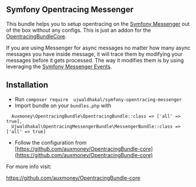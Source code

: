 ## Symfony Opentracing Messenger

This bundle helps you to setup opentracing on the [Symfony Messenger](https://symfony.com/doc/current/messenger.html) out of the box without any configs. 
This is just an addon for the [OpentracingBundleCore](https://github.com/auxmoney/OpentracingBundle-core).

If you are using Messenger for async messages no matter how many async messages you have inside message, it will trace them by modifying your messages before it gets processed. The way it modifies them is by using leveraging the [Symfony Messenger Events](https://symfony.com/doc/current/messenger.html#messenger-events).

## Installation
- Run `composer require  ujwaldhakal/symfony-opentracing-messenger`
- Import bundle on your `bundles.php` with 
```
  Auxmoney\OpentracingBundle\OpentracingBundle::class => ['all' => true],
  Ujwaldhakal\OpentracingMessengerBundle\MessengerBundle::class => ['all' => true]
```

- Follow the configuration from [https://github.com/auxmoney/OpentracingBundle-core](https://github.com/auxmoney/OpentracingBundle-core)


For more info visit:

https://github.com/auxmoney/OpentracingBundle-core